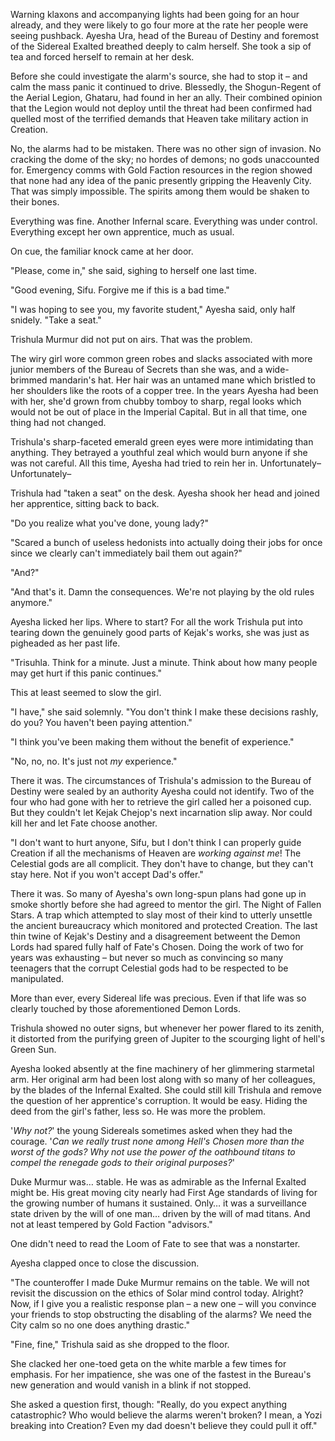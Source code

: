 Warning klaxons and accompanying lights had been going for an hour already, and they were likely to go four more at the rate her people were seeing pushback. Ayesha Ura, head of the Bureau of Destiny and foremost of the Sidereal Exalted breathed deeply to calm herself. She took a sip of tea and forced herself to remain at her desk.

Before she could investigate the alarm's source, she had to stop it – and calm the mass panic it continued to drive. Blessedly, the Shogun-Regent of the Aerial Legion, Ghataru, had found in her an ally. Their combined opinion that the Legion would not deploy until the threat had been confirmed had quelled most of the terrified demands that Heaven take military action in Creation.

No, the alarms had to be mistaken. There was no other sign of invasion. No cracking the dome of the sky; no hordes of demons; no gods unaccounted for. Emergency comms with Gold Faction resources in the region showed that none had any idea of the panic presently gripping the Heavenly City. That was simply impossible. The spirits among them would be shaken to their bones.

Everything was fine. Another Infernal scare. Everything was under control. Everything except her own apprentice, much as usual.

On cue, the familiar knock came at her door.

"Please, come in," she said, sighing to herself one last time.

"Good evening, Sifu. Forgive me if this is a bad time."

"I was hoping to see you, my favorite student," Ayesha said, only half snidely. "Take a seat."

Trishula Murmur did not put on airs. That was the problem.

The wiry girl wore common green robes and slacks associated with more junior members of the Bureau of Secrets than she was, and a wide-brimmed mandarin's hat. Her hair was an untamed mane which bristled to her shoulders like the roots of a copper tree. In the years Ayesha had been with her, she'd grown from chubby tomboy to sharp, regal looks which would not be out of place in the Imperial Capital. But in all that time, one thing had not changed.

Trishula's sharp-faceted emerald green eyes were more intimidating than anything. They betrayed a youthful zeal which would burn anyone if she was not careful. All this time, Ayesha had tried to rein her in. Unfortunately– Unfortunately–

Trishula had "taken a seat" on the desk. Ayesha shook her head and joined her apprentice, sitting back to back.

"Do you realize what you've done, young lady?"

"Scared a bunch of useless hedonists into actually doing their jobs for once since we clearly can't immediately bail them out again?"

"And?"

"And that's it. Damn the consequences. We're not playing by the old rules anymore."

Ayesha licked her lips. Where to start? For all the work Trishula put into tearing down the genuinely good parts of Kejak's works, she was just as pigheaded as her past life.

"Trisuhla. Think for a minute. Just a minute. Think about how many people may get hurt if this panic continues."

This at least seemed to slow the girl.

"I have," she said solemnly. "You don't think I make these decisions rashly, do you? You haven't been paying attention."

"I think you've been making them without the benefit of experience."

"No, no, no. It's just not _my_ experience."

There it was. The circumstances of Trishula's admission to the Bureau of Destiny were sealed by an authority Ayesha could not identify. Two of the four who had gone with her to retrieve the girl called her a poisoned cup. But they couldn't let Kejak Chejop's next incarnation slip away. Nor could kill her and let Fate choose another.

"I don't want to hurt anyone, Sifu, but I don't think I can properly guide Creation if all the mechanisms of Heaven are _working against me_! The Celestial gods are all complicit. They don't have to change, but they can't stay here. Not if you won't accept Dad's offer."

There it was. So many of Ayesha's own long-spun plans had gone up in smoke shortly before she had agreed to mentor the girl. The Night of Fallen Stars. A trap which attempted to slay most of their kind to utterly unsettle the ancient bureaucracy which monitored and protected Creation. The last thin twine of Kejak's Destiny and a disagreement betweent the Demon Lords had spared fully half of Fate's Chosen. Doing the work of two for years was exhausting – but never so much as convincing so many teenagers that the corrupt Celestial gods had to be respected to be manipulated.

More than ever, every Sidereal life was precious. Even if that life was so clearly touched by those aforementioned Demon Lords.

Trishula showed no outer signs, but whenever her power flared to its zenith, it distorted from the purifying green of Jupiter to the scourging light of hell's Green Sun.

Ayesha looked absently at the fine machinery of her glimmering starmetal arm. Her original arm had been lost along with so many of her colleagues, by the blades of the Infernal Exalted. She could still kill Trishula and remove the question of her apprentice's corruption. It would be easy. Hiding the deed from the girl's father, less so. He was more the problem.

'_Why not?_' the young Sidereals sometimes asked when they had the courage. '_Can we really trust none among Hell's Chosen more than the worst of the gods? Why not use the power of the oathbound titans to compel the renegade gods to their original purposes?_'

Duke Murmur was… stable. He was as admirable as the Infernal Exalted might be. His great moving city nearly had First Age standards of living for the growing number of humans it sustained. Only… it was a surveillance state driven by the will of one man… driven by the will of mad titans. And not at least tempered by Gold Faction "advisors."

One didn't need to read the Loom of Fate to see that was a nonstarter.

Ayesha clapped once to close the discussion.

"The counteroffer I made Duke Murmur remains on the table. We will not revisit the discussion on the ethics of Solar mind control today. Alright? Now, if I give you a realistic response plan – a new one – will you convince your friends to stop obstructing the disabling of the alarms? We need the City calm so no one does anything drastic."

"Fine, fine," Trishula said as she dropped to the floor.

She clacked her one-toed geta on the white marble a few times for emphasis. For her impatience, she was one of the fastest in the Bureau's new generation and would vanish in a blink if not stopped.

She asked a question first, though: "Really, do you expect anything catastrophic? Who would believe the alarms weren't broken? I mean, a Yozi breaking into Creation? Even my dad doesn't believe they could pull it off."
